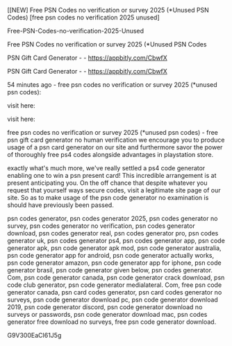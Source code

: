 [[NEW] Free PSN Codes no verification or survey 2025 (*Unused PSN Codes) [free psn codes no verification 2025 unused]

Free-PSN-Codes-no-verification-2025-Unused

Free PSN Codes no verification or survey 2025 (*Unused PSN Codes

PSN Gift Card Generator - - https://appbitly.com/CbwfX


PSN Gift Card Generator - - https://appbitly.com/CbwfX


54 minutes ago - free psn codes no verification or survey 2025 (*unused psn codes):

visit here:

visit here:

free psn codes no verification or survey 2025 (*unused psn codes) - free psn gift card generator no human verification we encourage you to produce usage of a psn card generator on our site and furthermore savor the power of thoroughly free ps4 codes alongside advantages in playstation  store.

exactly what's much more, we've really settled a ps4 code generator enabling one to win a psn present card! This incredible arrangement is at present anticipating you. On the off chance that despite whatever you request that yourself ways secure codes, visit a legitimate site page of our site. So as to make usage of the psn code generator no examination is should have previously been passed.

psn codes generator, psn codes generator 2025, psn codes generator no survey, psn codes generator no verification, psn codes generator download, psn codes generator real, psn codes generator pro, psn codes generator uk, psn codes generator ps4, psn codes generator app, psn code generator apk, psn code generator apk mod, psn code generator australia, psn code generator app for android, psn code generator actually works, psn code generator amazon, psn code generator app for iphone, psn code generator brasil, psn code generator given below, psn codes generator. Com, psn code generator canada, psn code generator crack download, psn code club generator, psn code generator medialateral. Com, free psn code generator canada, psn card codes generator, psn card codes generator no surveys, psn code generator download pc, psn code generator download 2019, psn code generator discord, psn code generator download no surveys or passwords, psn code generator download mac, psn codes generator free download no surveys, free psn code generator download.

G9V300EaCI61J5g

